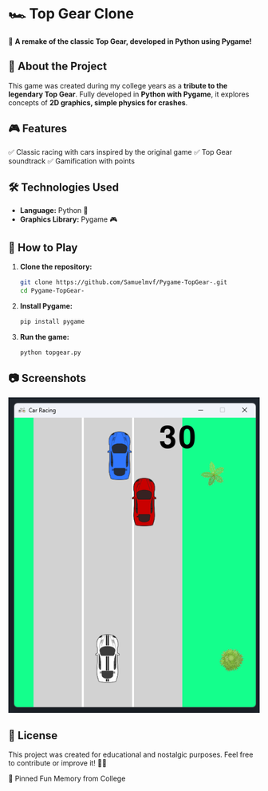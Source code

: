 # 🏎️ Top Gear Clone

🚗 **A remake of the classic Top Gear, developed in Python using Pygame!**

## 📌 About the Project

This game was created during my college years as a **tribute to the legendary Top Gear**. Fully developed in **Python with Pygame**, it explores concepts of **2D graphics, simple physics for crashes**.

## 🎮 Features

✅ Classic racing with cars inspired by the original game
✅ Top Gear soundtrack
✅ Gamification with points


## 🛠️ Technologies Used

- **Language:** Python 🐍  
- **Graphics Library:** Pygame 🎮  

## 🚀 How to Play

1. **Clone the repository:**  
   ```bash
   git clone https://github.com/Samuelmvf/Pygame-TopGear-.git
   cd Pygame-TopGear-
   ```  
2. **Install Pygame:**  
   ```bash
   pip install pygame
   ```  
3. **Run the game:**  
   ```bash
   python topgear.py
   ```  

## 📷 Screenshots
<img src="assets/readme-example.png" alt="Game image" width="520">


## 📜 License

This project was created for educational and nostalgic purposes. Feel free to contribute or improve it! 🚗💨  

📌 Pinned Fun Memory from College
